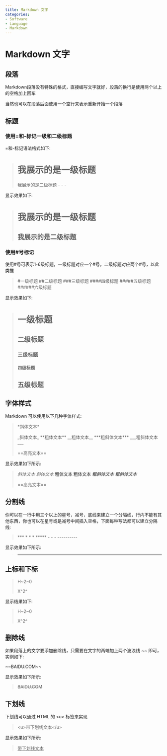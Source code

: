 ```yaml
---
title: Markdown 文字
categories:
- Software
- Language
- Markdown
---
```

# Markdown 文字

## 段落

Markdown段落没有特殊的格式，直接编写文字就好，段落的换行是使用两个以上的空格加上回车

当然也可以在段落后面使用一个空行来表示重新开始一个段落

## 标题

### 使用=和-标记一级和二级标题

=和-标记语法格式如下:
> 我展示的是一级标题
>  ===
>
> 我展示的是二级标题
> \- - -

显示效果如下:
> 我展示的是一级标题
> ==================
> 我展示的是二级标题
> ------------------

### 使用#号标记

使用#号可表示1-6级标题，一级标题对应一个#号，二级标题对应两个#号，以此类推
> \#一级标题
>  \#\#二级标题
>  \#\#\#三级标题
>  \#\#\#\#四级标题
>  \#\#\#\#\#五级标题
>  \#\#\#\#\#\#六级标题

显示效果如下:
> # 一级标题
> ## 二级标题
> ### 三级标题
> #### 四级标题
> ## 五级标题

## 字体样式

Markdown 可以使用以下几种字体样式:
>\*斜体文本\*
>
>\_斜体文本\_
>\*\*粗体文本\*\*
>\_\_粗体文本\_\_
>\*\*\*粗斜体文本\*\*\*
>\_\_\_粗斜体文本\_\_\_
>
>\==高亮文本==

显示效果如下所示:
> *斜体文本*
> _斜体文本_
> **粗体文本**
> __粗体文本__
> ***粗斜体文本***
> ___粗斜体文本___
>
> ==高亮文本==

## 分割线

你可以在一行中用三个以上的星号，减号，底线来建立一个分隔线，行内不能有其他东西，你也可以在星号或是减号中间插入空格，下面每种写法都可以建立分隔线:
> \*\*\*
\* \* \*
\*\*\*\*\*
\- \- \-
\-\-\-\-\-\-\-\-\-\-

显示效果如下所示:
> ***

## 上标和下标

> H\~2\~0
>
> X\^2^

显示结果如下:

> H~2~0
>
> X^2^

## 删除线

如果段落上的文字要添加删除线，只需要在文字的两端加上两个波浪线 ~~ 即可，实例如下:
>
\~\~BAIDU.COM\~\~

显示效果如下所示:
> ~~BAIDU.COM~~

## 下划线

下划线可以通过 HTML 的 \<u> 标签来实现
> \<u>带下划线文本\</u>

显示效果如下所示:
> <u>带下划线文本</u>
